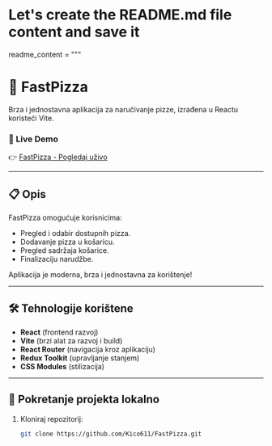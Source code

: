 # Let's create the README.md file content and save it
readme_content = """
# 🍕 FastPizza

Brza i jednostavna aplikacija za naručivanje pizze, izrađena u Reactu koristeći Vite.

### 🔗 Live Demo
👉 [FastPizza - Pogledaj uživo](https://fast-pizza-38qb.vercel.app/)

---

## 📋 Opis

FastPizza omogućuje korisnicima:
- Pregled i odabir dostupnih pizza.
- Dodavanje pizza u košaricu.
- Pregled sadržaja košarice.
- Finalizaciju narudžbe.

Aplikacija je moderna, brza i jednostavna za korištenje!

---

## 🛠️ Tehnologije korištene

- **React** (frontend razvoj)
- **Vite** (brzi alat za razvoj i build)
- **React Router** (navigacija kroz aplikaciju)
- **Redux Toolkit** (upravljanje stanjem)
- **CSS Modules** (stilizacija)

---

## 🚀 Pokretanje projekta lokalno

1. Kloniraj repozitorij:
   ```bash
   git clone https://github.com/Kico611/FastPizza.git
